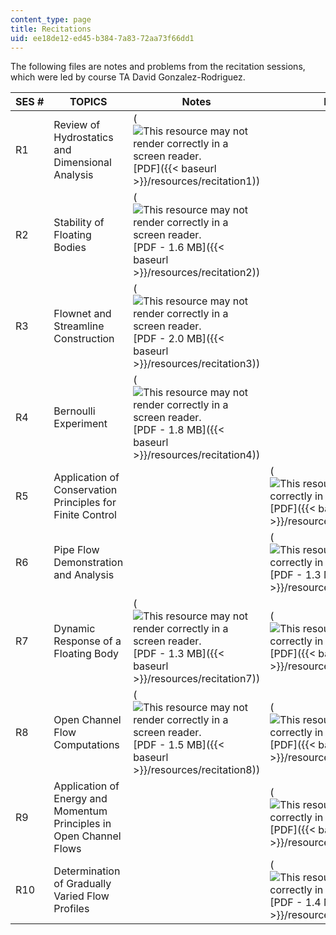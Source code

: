 ```yaml
---
content_type: page
title: Recitations
uid: ee18de12-ed45-b384-7a83-72aa73f66dd1
---
```


The following files are notes and problems from the recitation sessions, which were led by course TA David Gonzalez-Rodriguez.

| SES # | TOPICS | Notes | Problems |
| --- | --- | --- | --- |
| R1 | Review of Hydrostatics and Dimensional Analysis | (![This resource may not render correctly in a screen reader.](/images/inacessible.gif)[PDF]({{< baseurl >}}/resources/recitation1)) | &nbsp; |
| R2 | Stability of Floating Bodies | (![This resource may not render correctly in a screen reader.](/images/inacessible.gif)[PDF - 1.6 MB]({{< baseurl >}}/resources/recitation2)) | &nbsp; |
| R3 | Flownet and Streamline Construction | (![This resource may not render correctly in a screen reader.](/images/inacessible.gif)[PDF - 2.0 MB]({{< baseurl >}}/resources/recitation3)) | &nbsp; |
| R4 | Bernoulli Experiment | (![This resource may not render correctly in a screen reader.](/images/inacessible.gif)[PDF - 1.8 MB]({{< baseurl >}}/resources/recitation4)) | &nbsp; |
| R5 | Application of Conservation Principles for Finite Control | &nbsp; | (![This resource may not render correctly in a screen reader.](/images/inacessible.gif)[PDF]({{< baseurl >}}/resources/recitation5)) |
| R6 | Pipe Flow Demonstration and Analysis | &nbsp; | (![This resource may not render correctly in a screen reader.](/images/inacessible.gif)[PDF - 1.3 MB]({{< baseurl >}}/resources/recitation6)) |
| R7 | Dynamic Response of a Floating Body | (![This resource may not render correctly in a screen reader.](/images/inacessible.gif)[PDF - 1.3 MB]({{< baseurl >}}/resources/recitation7)) | (![This resource may not render correctly in a screen reader.](/images/inacessible.gif)[PDF]({{< baseurl >}}/resources/recitation7_prob)) |
| R8 | Open Channel Flow Computations | (![This resource may not render correctly in a screen reader.](/images/inacessible.gif)[PDF - 1.5 MB]({{< baseurl >}}/resources/recitation8)) | (![This resource may not render correctly in a screen reader.](/images/inacessible.gif)[PDF]({{< baseurl >}}/resources/recitation8_prob)) |
| R9 | Application of Energy and Momentum Principles in Open Channel Flows | &nbsp; | (![This resource may not render correctly in a screen reader.](/images/inacessible.gif)[PDF]({{< baseurl >}}/resources/recitation9)) |
| R10 | Determination of Gradually Varied Flow Profiles | &nbsp; | (![This resource may not render correctly in a screen reader.](/images/inacessible.gif)[PDF - 1.4 MB]({{< baseurl >}}/resources/recitation10))